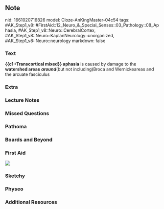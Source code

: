 ## Note
nid: 1661020716826
model: Cloze-AnKingMaster-04c54
tags: #AK_Step1_v8::#FirstAid::12_Neuro_&_Special_Senses::03_Pathology::08_Aphasia, #AK_Step1_v8::Neuro::CerebralCortex, #AK_Step1_v8::Neuro::KaplanNeurology::unorganized, #AK_Step1_v8::Neuro::neurology
markdown: false

### Text
<b>{{c1::Transcortical mixed}} aphasia</b> is caused by damage to
the <b>watershed areas</b> <i style="font-weight:
bold;">around</i>(but not including)Broca and Wernickeareas and the
arcuate fasciculus

### Extra


### Lecture Notes


### Missed Questions


### Pathoma


### Boards and Beyond


### First Aid
<img src="tmpRbAiwX.png">

### Sketchy


### Physeo


### Additional Resources

